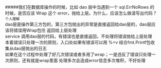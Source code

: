 #####我们在数据库操作的时候，比如 dao 层中当遇到一个 sql.ErrNoRows 的时候，是否应该 Wrap 这个 error，抛给上层。为什么，应该怎么做请写出代码？
<code>个人理解</code><br>
dao层是操作第三方包的，第三方包抛出的异常是直接返回给dao层的，dao层应该将错误用Wrap包住
返回给上层处理<br>
service 调用dao层的代码，有错误也是直接返回，不处理将错误抛给上层处理<br>
本着错误只处理一次的原则，入口处如果有错误可以用 %+v 结合fmt.Printf包收集从dao层抛出的日志<br>
如果在这个过程中处理了好几次错误或者多用了wrap；一是违反了错误只处理一次原则，还有就是wrap里面
处理多次会造成error信息多次堆积，不好处理

